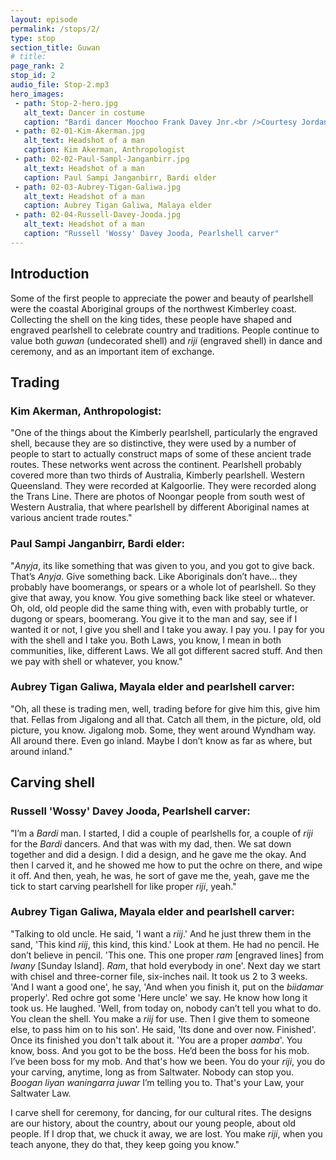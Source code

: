 ```yaml
---
layout: episode
permalink: /stops/2/
type: stop
section_title: Guwan
# title:
page_rank: 2
stop_id: 2
audio_file: Stop-2.mp3
hero_images:
 - path: Stop-2-hero.jpg
   alt_text: Dancer in costume
   caption: "Bardi dancer Moochoo Frank Davey Jnr.<br />Courtesy Jordan Shields"
 - path: 02-01-Kim-Akerman.jpg
   alt_text: Headshot of a man
   caption: Kim Akerman, Anthropologist
 - path: 02-02-Paul-Sampl-Janganbirr.jpg
   alt_text: Headshot of a man
   caption: Paul Sampi Janganbirr, Bardi elder
 - path: 02-03-Aubrey-Tigan-Galiwa.jpg
   alt_text: Headshot of a man
   caption: Aubrey Tigan Galiwa, Malaya elder
 - path: 02-04-Russell-Davey-Jooda.jpg
   alt_text: Headshot of a man
   caption: "Russell 'Wossy' Davey Jooda, Pearlshell carver"
---
```


## Introduction

Some of the first people to appreciate the power and beauty of pearlshell were the coastal Aboriginal groups of the northwest Kimberley coast. Collecting the shell on the king tides, these people have shaped and engraved pearlshell to celebrate country and traditions. People continue to value both *guwan* (undecorated shell) and *riji* (engraved shell) in dance and ceremony, and as an important item of exchange.	

## Trading

### Kim Akerman, Anthropologist:

"One of the things about the Kimberly pearlshell, particularly the engraved shell, because they are so distinctive, they were used by a number of people to start to actually construct maps of some of these ancient trade routes. These networks went across the continent. Pearlshell probably covered more than two thirds of Australia, Kimberly pearlshell. Western Queensland. They were recorded at Kalgoorlie. They were recorded along the Trans Line. There are photos of Noongar people from south west of Western Australia, that where pearlshell by different Aboriginal names at various ancient trade routes."

### Paul Sampi Janganbirr, Bardi elder:

"*Anyja*, its like something that was given to you, and you got to give back. That’s *Anyja*. Give something back. Like Aboriginals don’t have… they probably have boomerangs, or spears or a whole lot of pearlshell. So they give that away, you know. You give  something back like steel or whatever. Oh, old, old people did the same thing with, even with probably turtle, or dugong or spears, boomerang. You give it to the man and say, see if I wanted it or not, I give you shell and I take you away. I pay you. I pay for you with the shell and I take you. Both Laws, you know, I mean in both communities, like, different Laws. We all got different sacred stuff. And then we pay with shell or whatever, you know."

### Aubrey Tigan Galiwa, Mayala elder and pearlshell carver:

"Oh, all these is trading men, well, trading before for give him this, give him that. Fellas from Jigalong and all that. Catch all them, in the picture, old, old  picture, you know. Jigalong mob. Some, they went around Wyndham way. All around there. Even go inland. Maybe I don’t know as far as where, but around inland."

## Carving shell

### Russell 'Wossy' Davey Jooda, Pearlshell carver:

"I’m a *Bardi* man. I started, I did a couple of pearlshells for, a couple of *riji* for the *Bardi* dancers. And that was with my dad, then. We sat down together and did a design. I did a design, and he gave me the okay. And then I carved it, and he showed me how to put the ochre on there, and wipe it off. And then, yeah, he was, he sort of gave me the, yeah, gave me the tick to start carving pearlshell for like proper *riji*, yeah."

### Aubrey Tigan Galiwa, Mayala elder and pearlshell carver:

"Talking to old uncle. He said, 'I want a *riij*.' And he just threw them in the sand, 'This kind *riij*, this kind, this kind.' Look at them. He had no pencil. He don’t believe in pencil. 'This one. This one proper *ram* [engraved lines] from *Iwany* [Sunday Island]. *Ram*, that hold everybody in one'.  Next day we start with chisel and three-corner file, six-inches nail. It took us 2 to 3 weeks. 'And I want a good one', he say, 'And when you finish it, put on the *biidamar* properly'. Red ochre got some 'Here uncle' we say. He know how long it took us. He laughed. 'Well, from today on, nobody can’t tell you what to do. You clean the shell. You make a *riij* for use. Then I give them to someone else, to pass him on to his son'. He said, 'Its done and over now. Finished'. Once its finished you don't talk about it. 'You are a proper *aamba*'. You know, boss. And you got to be the boss. He’d been the boss for his mob. I’ve been boss for my mob. And that's how we been. You do your *riji*, you do your carving, anytime, long as from Saltwater. Nobody can stop you. *Boogan liyan  waningarra juwar* I’m telling you to. That's your Law, your Saltwater Law.

I carve shell for ceremony, for dancing, for our cultural rites. The designs are our history, about the country, about our young people, about old people. If I drop that, we chuck it away, we are lost. You make *riji*, when you teach anyone, they do that, they keep going you know."